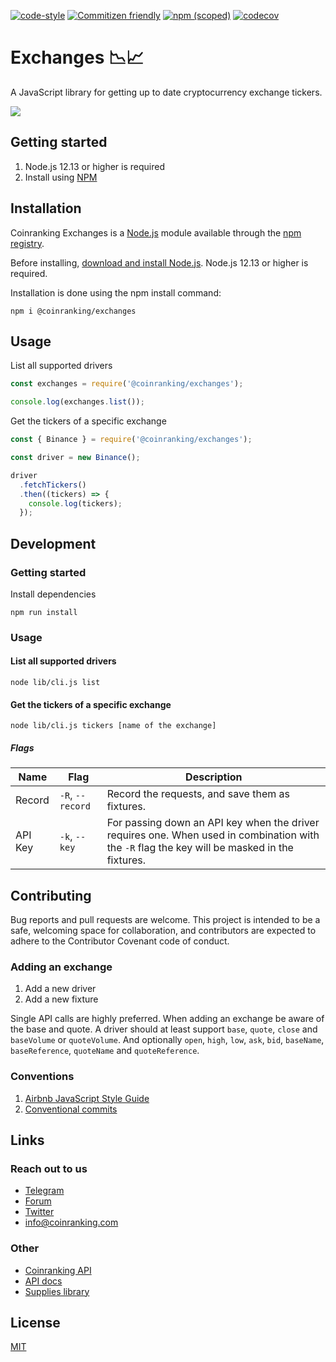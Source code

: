 [![code-style](https://img.shields.io/badge/code%20style-airbnb-brightgreen.svg?style=shield)](https://github.com/airbnb/javascript)
[![Commitizen friendly](https://img.shields.io/badge/commitizen-friendly-brightgreen.svg?style=shield)](http://commitizen.github.io/cz-cli/)
[![npm (scoped)](https://img.shields.io/npm/v/@coinranking/exchanges)](https://www.npmjs.com/package/@coinranking/exchanges)
[![codecov](https://img.shields.io/codecov/c/github/coinranking/exchanges/master.svg?style=shield)](https://codecov.io/gh/coinranking/exchanges)

# Exchanges 📉📈

A JavaScript library for getting up to date cryptocurrency exchange tickers.

![](exchange.webp)

## Getting started

1. Node.js 12.13 or higher is required
2. Install using [NPM](https://www.npmjs.com/package/@coinranking/exchanges)

## Installation

Coinranking Exchanges is a [Node.js](https://nodejs.org/) module available through the [npm registry](https://www.npmjs.com/package/@coinranking/exchanges).

Before installing, [download and install Node.js](https://nodejs.org/en/download/).
Node.js 12.13 or higher is required.

Installation is done using the npm install command:

```shell
npm i @coinranking/exchanges
```

## Usage

List all supported drivers

```JavaScript
const exchanges = require('@coinranking/exchanges');

console.log(exchanges.list());
```

Get the tickers of a specific exchange

```JavaScript
const { Binance } = require('@coinranking/exchanges');

const driver = new Binance();

driver
  .fetchTickers()
  .then((tickers) => {
    console.log(tickers);
  });
```

## Development

### Getting started

Install dependencies

```shell
npm run install
```

### Usage

#### List all supported drivers

```shell
node lib/cli.js list
```

#### Get the tickers of a specific exchange

```shell
node lib/cli.js tickers [name of the exchange]
```

##### Flags

| Name      | Flag                    | Description
| ----------| ------------------------| ---
| Record    | `-R`, `--record`        | Record the requests, and save them as fixtures.
| API Key   | `-k`, `--key`           | For passing down an API key when the driver requires one. When used in combination with the `-R` flag the key will be masked in the fixtures.

## Contributing

Bug reports and pull requests are welcome. This project is intended to be a safe, welcoming space for collaboration, and contributors are expected to adhere to the Contributor Covenant code of conduct.

### Adding an exchange

1. Add a new driver
2. Add a new fixture

Single API calls are highly preferred.
When adding an exchange be aware of the base and quote.
A driver should at least support `base`, `quote`, `close` and `baseVolume` or `quoteVolume`. And optionally `open`, `high`, `low`, `ask`, `bid`, `baseName`, `baseReference`, `quoteName` and `quoteReference`.

### Conventions

1. [Airbnb JavaScript Style Guide](https://github.com/airbnb/javascript)
2. [Conventional commits](https://www.conventionalcommits.org/en/v1.0.0-beta.4/)

## Links

### Reach out to us

- [Telegram](https://t.me/CoinrankingOfficial)
- [Forum](https://community.coinranking.com/c/developers/20)
- [Twitter](https://twitter.com/coinranking)
- [info@coinranking.com](mailto:info@coinranking.com)

### Other

- [Coinranking API](https://coinranking.com/page/cryptocurrency-api)
- [API docs](https://docs.coinranking.com/)
- [Supplies library](https://github.com/coinranking/supplies)


## License

[MIT](LICENSE)

